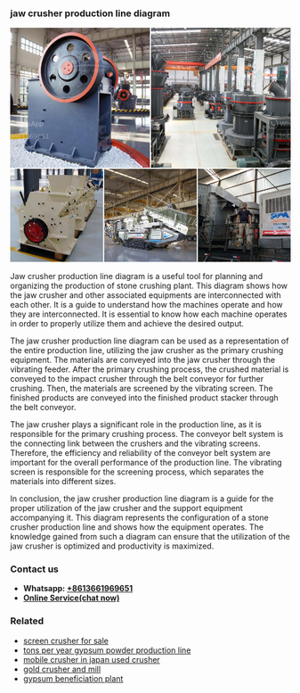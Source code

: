 <h3>jaw crusher production line diagram</h3><img src='1708663270.jpg' alt=''><p>Jaw crusher production line diagram is a useful tool for planning and organizing the production of stone crushing plant. This diagram shows how the jaw crusher and other associated equipments are interconnected with each other. It is a guide to understand how the machines operate and how they are interconnected. It is essential to know how each machine operates in order to properly utilize them and achieve the desired output.</p><p>The jaw crusher production line diagram can be used as a representation of the entire production line, utilizing the jaw crusher as the primary crushing equipment. The materials are conveyed into the jaw crusher through the vibrating feeder. After the primary crushing process, the crushed material is conveyed to the impact crusher through the belt conveyor for further crushing. Then, the materials are screened by the vibrating screen. The finished products are conveyed into the finished product stacker through the belt conveyor.</p><p>The jaw crusher plays a significant role in the production line, as it is responsible for the primary crushing process. The conveyor belt system is the connecting link between the crushers and the vibrating screens. Therefore, the efficiency and reliability of the conveyor belt system are important for the overall performance of the production line. The vibrating screen is responsible for the screening process, which separates the materials into different sizes.</p><p>In conclusion, the jaw crusher production line diagram is a guide for the proper utilization of the jaw crusher and the support equipment accompanying it. This diagram represents the configuration of a stone crusher production line and shows how the equipment operates. The knowledge gained from such a diagram can ensure that the utilization of the jaw crusher is optimized and productivity is maximized.</p><h3>Contact us</h3><ul><li><strong>Whatsapp:&nbsp;<a href="https://wa.me/8613661969651">+8613661969651</a></strong></li><li><a href="https://swt.shibang-china.com/?git&amp;zhl&amp;jaw crusher production line diagram"><strong>Online Service(chat now)</strong></a></li></ul><h3>Related</h3><ul><li><a href='screen crusher for sale.md'>screen crusher for sale</a></li><li><a href='tons per year gypsum powder production line.md'>tons per year gypsum powder production line</a></li><li><a href='mobile crusher in japan used crusher.md'>mobile crusher in japan used crusher</a></li><li><a href='gold crusher and mill.md'>gold crusher and mill</a></li><li><a href='gypsum beneficiation plant.md'>gypsum beneficiation plant</a></li></ul>